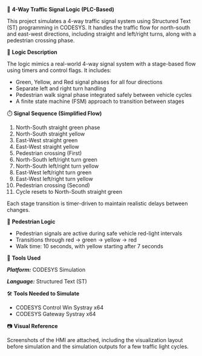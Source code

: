 🚦 **4-Way Traffic Signal Logic (PLC-Based)**

This project simulates a 4-way traffic signal system using Structured Text (ST) programming in CODESYS. It handles the traffic flow for north-south and east-west directions, including straight and left/right turns, along with a pedestrian crossing phase.

🧩 **Logic Description**

The logic mimics a real-world 4-way signal system with a stage-based flow using timers and control flags. It includes:

- Green, Yellow, and Red signal phases for all four directions
- Separate left and right turn handling
- Pedestrian walk signal phase integrated safely between vehicle cycles
- A finite state machine (FSM) approach to transition between stages

⏱️ **Signal Sequence (Simplified Flow)**

1. North-South straight green phase
2. North-South straight yellow
3. East-West straight green
4. East-West straight yellow
5. Pedestrian crossing (First)
6. North-South left/right turn green
7. North-South left/right turn yellow
8. East-West left/right turn green
9. East-West left/right turn yellow
10. Pedestrian crossing (Second)
11. Cycle resets to North-South straight green

Each stage transition is timer-driven to maintain realistic delays between changes.

🚶 **Pedestrian Logic**

- Pedestrian signals are active during safe vehicle red-light intervals
- Transitions through red → green → yellow → red
- Walk time: 10 seconds, with yellow starting after 7 seconds

🔧 **Tools Used**

_**Platform:**_ CODESYS Simulation

_**Language:**_ Structured Text (ST)

🛠️ **Tools Needed to Simulate**
- CODESYS Control Win Systray x64
- CODESYS Gateway Systray x64
  
📷 **Visual Reference**

Screenshots of the HMI are attached, including the visualization layout before simulation and the simulation outputs for a few traffic light cycles.
